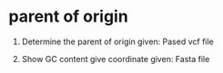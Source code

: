 # parent of origin
1) Determine the parent of origin given:
	Pased vcf file
	
2) Show GC content give coordinate given:
	Fasta file
